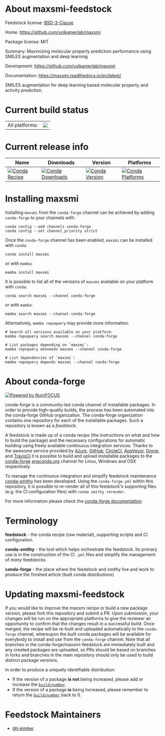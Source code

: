 About maxsmi-feedstock
======================

Feedstock license: [BSD-3-Clause](https://github.com/conda-forge/maxsmi-feedstock/blob/main/LICENSE.txt)

Home: https://github.com/volkamerlab/maxsmi

Package license: MIT

Summary: Maximizing molecular property prediction performance using SMILES augmentation and deep learning

Development: https://github.com/volkamerlab/maxsmi

Documentation: https://maxsmi.readthedocs.io/en/latest/

SMILES augmentation for deep learning based molecular property and activity prediction.


Current build status
====================


<table><tr><td>All platforms:</td>
    <td>
      <a href="https://dev.azure.com/conda-forge/feedstock-builds/_build/latest?definitionId=14710&branchName=main">
        <img src="https://dev.azure.com/conda-forge/feedstock-builds/_apis/build/status/maxsmi-feedstock?branchName=main">
      </a>
    </td>
  </tr>
</table>

Current release info
====================

| Name | Downloads | Version | Platforms |
| --- | --- | --- | --- |
| [![Conda Recipe](https://img.shields.io/badge/recipe-maxsmi-green.svg)](https://anaconda.org/conda-forge/maxsmi) | [![Conda Downloads](https://img.shields.io/conda/dn/conda-forge/maxsmi.svg)](https://anaconda.org/conda-forge/maxsmi) | [![Conda Version](https://img.shields.io/conda/vn/conda-forge/maxsmi.svg)](https://anaconda.org/conda-forge/maxsmi) | [![Conda Platforms](https://img.shields.io/conda/pn/conda-forge/maxsmi.svg)](https://anaconda.org/conda-forge/maxsmi) |

Installing maxsmi
=================

Installing `maxsmi` from the `conda-forge` channel can be achieved by adding `conda-forge` to your channels with:

```
conda config --add channels conda-forge
conda config --set channel_priority strict
```

Once the `conda-forge` channel has been enabled, `maxsmi` can be installed with `conda`:

```
conda install maxsmi
```

or with `mamba`:

```
mamba install maxsmi
```

It is possible to list all of the versions of `maxsmi` available on your platform with `conda`:

```
conda search maxsmi --channel conda-forge
```

or with `mamba`:

```
mamba search maxsmi --channel conda-forge
```

Alternatively, `mamba repoquery` may provide more information:

```
# Search all versions available on your platform:
mamba repoquery search maxsmi --channel conda-forge

# List packages depending on `maxsmi`:
mamba repoquery whoneeds maxsmi --channel conda-forge

# List dependencies of `maxsmi`:
mamba repoquery depends maxsmi --channel conda-forge
```


About conda-forge
=================

[![Powered by
NumFOCUS](https://img.shields.io/badge/powered%20by-NumFOCUS-orange.svg?style=flat&colorA=E1523D&colorB=007D8A)](https://numfocus.org)

conda-forge is a community-led conda channel of installable packages.
In order to provide high-quality builds, the process has been automated into the
conda-forge GitHub organization. The conda-forge organization contains one repository
for each of the installable packages. Such a repository is known as a *feedstock*.

A feedstock is made up of a conda recipe (the instructions on what and how to build
the package) and the necessary configurations for automatic building using freely
available continuous integration services. Thanks to the awesome service provided by
[Azure](https://azure.microsoft.com/en-us/services/devops/), [GitHub](https://github.com/),
[CircleCI](https://circleci.com/), [AppVeyor](https://www.appveyor.com/),
[Drone](https://cloud.drone.io/welcome), and [TravisCI](https://travis-ci.com/)
it is possible to build and upload installable packages to the
[conda-forge](https://anaconda.org/conda-forge) [anaconda.org](https://anaconda.org/)
channel for Linux, Windows and OSX respectively.

To manage the continuous integration and simplify feedstock maintenance
[conda-smithy](https://github.com/conda-forge/conda-smithy) has been developed.
Using the ``conda-forge.yml`` within this repository, it is possible to re-render all of
this feedstock's supporting files (e.g. the CI configuration files) with ``conda smithy rerender``.

For more information please check the [conda-forge documentation](https://conda-forge.org/docs/).

Terminology
===========

**feedstock** - the conda recipe (raw material), supporting scripts and CI configuration.

**conda-smithy** - the tool which helps orchestrate the feedstock.
                   Its primary use is in the construction of the CI ``.yml`` files
                   and simplify the management of *many* feedstocks.

**conda-forge** - the place where the feedstock and smithy live and work to
                  produce the finished article (built conda distributions)


Updating maxsmi-feedstock
=========================

If you would like to improve the maxsmi recipe or build a new
package version, please fork this repository and submit a PR. Upon submission,
your changes will be run on the appropriate platforms to give the reviewer an
opportunity to confirm that the changes result in a successful build. Once
merged, the recipe will be re-built and uploaded automatically to the
`conda-forge` channel, whereupon the built conda packages will be available for
everybody to install and use from the `conda-forge` channel.
Note that all branches in the conda-forge/maxsmi-feedstock are
immediately built and any created packages are uploaded, so PRs should be based
on branches in forks and branches in the main repository should only be used to
build distinct package versions.

In order to produce a uniquely identifiable distribution:
 * If the version of a package **is not** being increased, please add or increase
   the [``build/number``](https://docs.conda.io/projects/conda-build/en/latest/resources/define-metadata.html#build-number-and-string).
 * If the version of a package **is** being increased, please remember to return
   the [``build/number``](https://docs.conda.io/projects/conda-build/en/latest/resources/define-metadata.html#build-number-and-string)
   back to 0.

Feedstock Maintainers
=====================

* [@t-kimber](https://github.com/t-kimber/)

